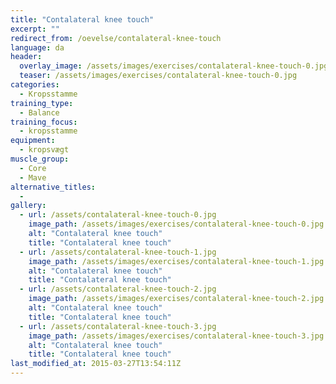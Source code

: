 ```yaml
---
title: "Contalateral knee touch"
excerpt: ""
redirect_from: /oevelse/contalateral-knee-touch
language: da
header:
  overlay_image: /assets/images/exercises/contalateral-knee-touch-0.jpg
  teaser: /assets/images/exercises/contalateral-knee-touch-0.jpg
categories:
  - Kropsstamme
training_type: 
  - Balance
training_focus: 
  - kropsstamme
equipment:
  - kropsvægt
muscle_group:
  - Core
  - Mave
alternative_titles:
  - 
gallery:
  - url: /assets/contalateral-knee-touch-0.jpg
    image_path: /assets/images/exercises/contalateral-knee-touch-0.jpg
    alt: "Contalateral knee touch"
    title: "Contalateral knee touch"
  - url: /assets/contalateral-knee-touch-1.jpg
    image_path: /assets/images/exercises/contalateral-knee-touch-1.jpg
    alt: "Contalateral knee touch"
    title: "Contalateral knee touch"
  - url: /assets/contalateral-knee-touch-2.jpg
    image_path: /assets/images/exercises/contalateral-knee-touch-2.jpg
    alt: "Contalateral knee touch"
    title: "Contalateral knee touch"
  - url: /assets/contalateral-knee-touch-3.jpg
    image_path: /assets/images/exercises/contalateral-knee-touch-3.jpg
    alt: "Contalateral knee touch"
    title: "Contalateral knee touch"
last_modified_at: 2015-03-27T13:54:11Z
---
```




